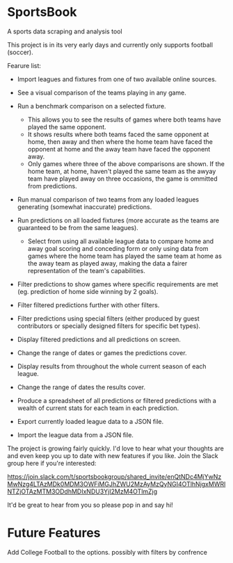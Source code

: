 # SportsBook
A sports data scraping and analysis tool

This project is in its very early days and currently only supports football (soccer).

Fearure list:

* Import leagues and fixtures from one of two available online sources.

* See a visual comparison of the teams playing in any game.

* Run a benchmark comparison on a selected fixture.
  * This allows you to see the results of games where both teams have played the same opponent.
  * It shows results where both teams faced the same opponent at home, then away and then where
  the home team have faced the opponent at home and the away team have faced the opponent away.
  * Only games where three of the above comparisons are shown. If the home team, at home, haven't
  played the same team as the awyay team have played away on three occasions, the game is ommitted
  from predictions.

* Run manual comparison of two teams from any loaded leagues generating (somewhat inaccurate) predictions.

* Run predictions on all loaded fixtures (more accurate as the teams are guaranteed to be from the same leagues).
  * Select from using all available league data to compare home and away goal scoring and conceding form or only using data from games
  where the home team has played the same team at home as the away team as played away, making the data a fairer representation of the
  team's capabilities.

* Filter predictions to show games where specific requirements are met (eg. prediction of home side winning by 2 goals).

* Filter filtered predictions further with other filters.

* Filter predictions using special filters (either produced by guest contributors or specially designed filters for specific bet types).

* Display filtered predictions and all predictions on screen.

* Change the range of dates or games the predictions cover.

* Display results from throughout the whole current season of each league.

* Change the range of dates the results cover.

* Produce a spreadsheet of all predictions or filtered predictions with a wealth of current stats for each team in each prediction.

* Export currently loaded league data to a JSON file.

* Import the league data from a JSON file.

The project is growing fairly quickly. I'd love to hear what your thoughts are and even keep you up to date with new features if you like. Join the Slack group here if you're interested:

https://join.slack.com/t/sportsbookgroup/shared_invite/enQtNDc4MjYwNzMwNzg4LTAzMDk0MDM3OWFiMGJhZWU2MzAyMzQyNGI4OTlhNjgxMWRlNTZjOTAzMTM3ODdhMDIxNDU3YjI2MzM4OTlmZjg

It'd be great to hear from you so please pop in and say hi!
# Future Features
Add College Football to the options.  possibly with filters by confrence 